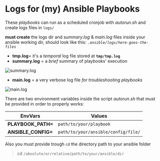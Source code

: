 # Logs for (my) Ansible Playbooks

These *playbooks* can run as a scheduled cronjob with *autorun.sh* and create logs files in `logs/`

**must create** the logs dir and *summary.log* & *main.log* files inside your ansible working dir, should look like this: *`.ansible/logs/here-goes-the-files`*

+ **tmp.log**= it's a *temporal* log file stored at **`tmp/tmp.log`**
+ **summary.log** = a *brief* summary of playbooks' execution
  
 ![summary.log](https://i.imgur.com/Bk4iEsv.png)
+ **main.log** = a very verbose log file *for troubleshooting playbooks*
  
 ![main.log](https://i.imgur.com/wnFxMBV.png)

There are two environment variables inside the script *autorun.sh* that must be provided in order to properly works:  
  
| EnvVars | Values |
|---|---|
|**PLAYBOOK_PATH=** | `path/to/your/playbook`
|**ANSIBLE_CONFIG=**| `path/to/your/ansible/config/file/`
 
  Also you must provide trough `cd` the directory path to your ansible folder  
  
> cd `/absolute/or/relative/path/to/your/ansible/dir`
